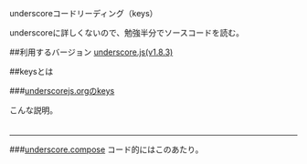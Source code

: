 underscoreコードリーディング（keys）

underscoreに詳しくないので、勉強半分でソースコードを読む。



##利用するバージョン
[underscore.js(v1.8.3)](https://github.com/jashkenas/underscore/tree/1.8.3)


##keysとは


###[underscorejs.orgのkeys](http://underscorejs.org/#keys)

こんな説明。
>####


```javascript

```
------------- 


###[underscore.compose](https://github.com/jashkenas/underscore/blob/1.8.3/underscore.js#L863)
コード的にはこのあたり。

```javascript

```
